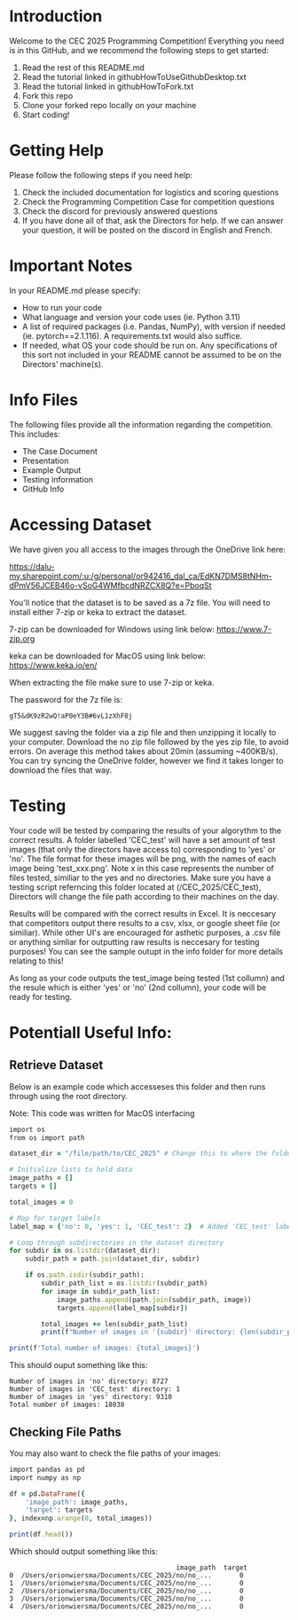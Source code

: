 # Introduction
Welcome to the CEC 2025 Programming Competition! Everything you need is in this GitHub, and we recommend the following steps to get started:

1. Read the rest of this README.md
2. Read the tutorial linked in githubHowToUseGithubDesktop.txt
3. Read the tutorial linked in githubHowToFork.txt
4. Fork this repo
5. Clone your forked repo locally on your machine
6. Start coding!

   
# Getting Help
Please follow the following steps if you need help:

1. Check the included documentation for logistics and scoring questions
2. Check the Programming Competition Case for competition questions
3. Check the discord for previously answered questions
4. If you have done all of that, ask the Directors for help. If we can answer your question, it will be posted on the discord in English and French.
   
# Important Notes
In your README.md please specify:

- How to run your code
- What language and version your code uses (ie. Python 3.11)
- A list of required packages (i.e. Pandas, NumPy), with version if needed (ie. pytorch==2.1.116). A requirements.txt would also suffice.
- If needed, what OS your code should be run on. Any specifications of this sort not included in your README cannot be assumed to be on the 
Directors’ machine(s).

# Info Files
The following files provide all the information regarding the competition. 
This includes:
- The Case Document
- Presentation
- Example Output
- Testing information
- GitHub Info

# Accessing Dataset

We have given you all access to the images through the OneDrive link here: 

https://dalu-my.sharepoint.com/:u:/g/personal/or942416_dal_ca/EdKN7DMS8tNHm-dPmV56JCEB46o-vSoG4WMfbcdNRZCX8Q?e=PboqSt 


You'll notice that the dataset is to be saved as a 7z file. You will need to install either 7-zip or keka to extract the dataset.

7-zip can be downloaded for Windows using link below:
https://www.7-zip.org

keka can be downloaded for MacOS using link below:
https://www.keka.io/en/

When extracting the file make sure to use 7-zip or keka.

The password for the 7z file is:
```
gT5&dK9zR2wQ!aP0eY3B#6vL1zXhF8j
```

We suggest saving the folder via a zip file and then unzipping it locally to your computer. Download the no zip file followed by the yes zip file, to avoid errors. On average this method takes about 20min (assuming ~400KB/s). You can try syncing the OneDrive folder, however we find it takes longer to download the files that way.

# Testing
Your code will be tested by comparing the results of your algorythm to the correct results. A folder labelled 'CEC_test' will have a set amount of test images (that only the directors have access to) corresponding to 'yes' or 'no'. The file format for these images will be png, with the names of each image being 'test_xxx.png'. Note x in this case represents the number of files tested, similiar to the yes and no directories. Make sure you have a testing script referncing this folder located at (/CEC_2025/CEC_test), Directors will change the file path according to their machines on the day.

Results will be compared with the correct results in Excel. It is neccesary that competitors output there results to a csv, xlsx, or google sheet file (or similiar). While other UI's are encouraged for asthetic purposes, a .csv file or anything simliar for outputting raw results is neccesary for testing purposes! You can see the sample outupt in the info folder for more details relating to this!

As long as your code outputs the test_image being tested (1st collumn) and the resule which is either 'yes' or 'no' (2nd collumn), your code will be ready for testing.

# Potentiall Useful Info:

## Retrieve Dataset
Below is an example code which accesseses this folder and then runs through using the root directory. 

Note: This code was written for MacOS interfacing

```ruby
import os
from os import path

dataset_dir = "/file/path/to/CEC_2025" # Change this to where the folder is saved

# Initialize lists to hold data
image_paths = []
targets = []

total_images = 0

# Map for target labels
label_map = {'no': 0, 'yes': 1, 'CEC_test': 2}  # Added 'CEC_test' label

# Loop through subdirectories in the dataset directory
for subdir in os.listdir(dataset_dir):
    subdir_path = path.join(dataset_dir, subdir)

    if os.path.isdir(subdir_path):
        subdir_path_list = os.listdir(subdir_path)
        for image in subdir_path_list:
            image_paths.append(path.join(subdir_path, image))
            targets.append(label_map[subdir])

        total_images += len(subdir_path_list)
        print(f"Number of images in '{subdir}' directory: {len(subdir_path_list)}")

print(f'Total number of images: {total_images}')
```
This should ouput something like this:
```
Number of images in 'no' directory: 8727
Number of images in 'CEC_test' directory: 1
Number of images in 'yes' directory: 9310
Total number of images: 18038
```
## Checking File Paths
You may also want to check the file paths of your images:
```ruby
import pandas as pd
import numpy as np

df = pd.DataFrame({
    'image_path': image_paths,
    'target': targets
}, index=np.arange(0, total_images))

print(df.head())
```
Which should output something like this:
```
                                          image_path  target
0  /Users/orionwiersma/Documents/CEC_2025/no/no_...       0
1  /Users/orionwiersma/Documents/CEC_2025/no/no_...       0
2  /Users/orionwiersma/Documents/CEC_2025/no/no_...       0
3  /Users/orionwiersma/Documents/CEC_2025/no/no_...       0
4  /Users/orionwiersma/Documents/CEC_2025/no/no_...       0
```
